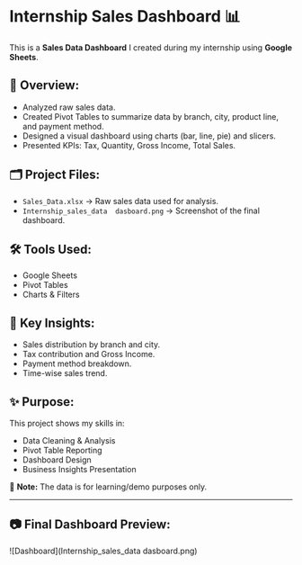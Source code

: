 # Internship Sales Dashboard 📊

This is a **Sales Data Dashboard** I created during my internship using **Google Sheets**.

## 📌 Overview:
- Analyzed raw sales data.
- Created Pivot Tables to summarize data by branch, city, product line, and payment method.
- Designed a visual dashboard using charts (bar, line, pie) and slicers.
- Presented KPIs: Tax, Quantity, Gross Income, Total Sales.

## 🗂️ Project Files:
- `Sales_Data.xlsx` → Raw sales data used for analysis.
- `Internship_sales_data  dasboard.png` → Screenshot of the final dashboard.

## 🛠️ Tools Used:
- Google Sheets
- Pivot Tables
- Charts & Filters

## 🎯 Key Insights:
- Sales distribution by branch and city.
- Tax contribution and Gross Income.
- Payment method breakdown.
- Time-wise sales trend.

## ✨ Purpose:
This project shows my skills in:
- Data Cleaning & Analysis
- Pivot Table Reporting
- Dashboard Design
- Business Insights Presentation

📌 **Note:** The data is for learning/demo purposes only.

---

## 📷 Final Dashboard Preview:
![Dashboard](Internship_sales_data  dasboard.png)
